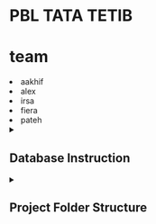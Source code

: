 # PBL TATA TETIB
# team
<li>aakhif</li>
<li>alex</li>
<li>irsa</li>
<li>fiera</li>
<li>pateh</li>


<details>
<summary><h2>Database Instruction</h2></summary>
  We have prepared the database of this project. You just need to import the .bacpac file from the 'release' page that we have provided and then import it into your SQL Server Database. 

  ### Download Exported Database
  You can download the exported database on the following release page, <br>
  [Latest Release](https://github.com/AlexanderDev2004/PBL/releases)

  make sure you download the latest release version of the database that we have prepared.

  ### Import database to your server
  You can go to your Server, then in the Database section, right-click and select Import Data-tier Application. 

  <details>
    <summary>Import Data-tier Application - Screenshoot</summary>
    <br>
    <img src="https://i.ibb.co.com/ncjtTsW/Import-Data-Tier-App.png" alt="Import-Data-Tier-App" border="0" width="400">
  </details>

  <br>
  
  After that, you can proceed to perform the import process by including the .bacpac file into the import process.
  <details>
    <summary>Import Process - Screenshoot</summary>
    <br>
    <img src="https://i.ibb.co.com/ZhQzNRG/Import-Process.png" alt="Import-Process" border="0" width="400">
  </details>

  <br>

  The database was first created in:  
  - Microsoft SQL Server 2019 (RTM) - 15.0.2000.5 (X64)
</details>

<details>
<summary><h2>Project Folder Structure</h2></summary>
  <br>
  ![alt text](image.png)
  <br>
  <details>
